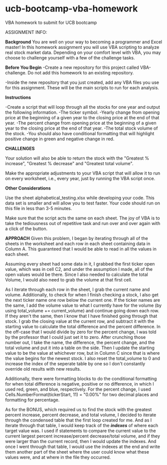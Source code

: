 # ucb-bootcamp-vba-homework
VBA homework to submit for UCB bootcamp

ASSIGNMENT INFO:

__Background__
You are well on your way to becoming a programmer and Excel master! In this homework assignment you will use VBA scripting to analyze real stock market data. Depending on your comfort level with VBA, you may choose to challenge yourself with a few of the challenge tasks.

__Before You Begin__ 
  -Create a new repository for this project called VBA-challenge. Do not add this homework to an existing repository.

  -Inside the new repository that you just created, add any VBA files you use for this assignment. These will be the main scripts to run for each analysis.

__Instructions__

  -Create a script that will loop through all the stocks for one year and output the following information.
      -The ticker symbol.
      -Yearly change from opening price at the beginning of a given year to the closing price at the end of that year.
      -The percent change from opening price at the beginning of a given year to the closing price at the end of that year.
      -The total stock volume of the stock.
  -You should also have conditional formatting that will highlight positive change in green and negative change in red.


__CHALLENGES__

Your solution will also be able to return the stock with the "Greatest % increase", "Greatest % decrease" and "Greatest total volume".

Make the appropriate adjustments to your VBA script that will allow it to run on every worksheet, i.e., every year, just by running the VBA script once.


__Other Considerations__


Use the sheet alphabetical_testing.xlsx while developing your code. This data set is smaller and will allow you to test faster. Your code should run on this file in less than 3-5 minutes.


Make sure that the script acts the same on each sheet. The joy of VBA is to take the tediousness out of repetitive task and run over and over again with a click of the button.


__APPROACH__
Given this problem, I began by iterating through all of the sheets in the worksheet and each row in each sheet containing data in Column A. This guaranteed that I would be able to read in all the values in each sheet.

Assuming every sheet had some data in it, I grabbed the first ticker open value, which was in cell C2, and under the assumption I made, all of the open values would be there. Since I also needed to calculate the total Volume, I would also need to grab the volume at that first cell.

As I iterate through each row in the sheet, I grab the current name and volume. Additionally, to check for when I finish checking a stock, I also get the next ticker name one row below the current one. If the ticker names are the same, I add the volume value to what I currently have for the volume (by using total_volume += current_volume) and continue going down each row. If they aren't the same, then I know that I have finished going through that stock. I grab the closing value at the current row, and subtract it with the starting value to calculate the total difference and the percent difference. In the off-case that I would divide by zero for the percent change, I was told by the professor that I could just set it to zero. After crunching those number out, I take the name, the difference, the percent change, and the total volume and put it into a table on the side. Then I update the starting value to be the value at whichever row, but in Column C since that is where the <open> value begins for the newest stock. I also reset the total_volume to 0 and increase the index of the seperate table by one so I don't constantly override old results with new results.
  
Additionally, there were formatting blocks to do the conditional formatting for when total difference is negative, positive or no difference, in which I used red, green, and blue, respectively. For the percent change, I used Cells.NumberFormat(tickerStart, 11) = "0.00%" for two decimal places and formatting for percentage.

As for the BONUS, which required us to find the stock with the greatest percent increase, percent decrease, and total volume, I decided to iterate through the condensed table that the first loop created for me. And as I iterate through that table, I would keep track of the ___indexes___ of where each target value was. I used if statements to compare the current value to the current largest percent increase/percent decrease/total volume, and if they were larger than the current record, then I would update the indexes. And once I went through that table, I would use the indexes at the end and write them another part of the sheet where the user could know what these values were, and at where in the file they occurred.
